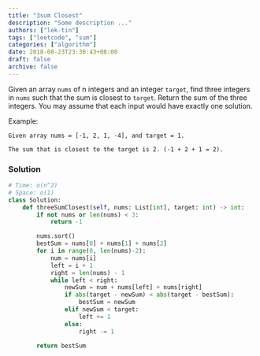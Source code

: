 ```yaml
---
title: "3sum Closest"
description: "Some description ..."
authors: ["lek-tin"]
tags: ["leetcode", "sum"]
categories: ["algorithm"]
date: 2018-08-23T23:30:43+08:00
draft: false
archive: false
---
```

Given an array `nums` of n integers and an integer `target`, find three integers in `nums` such that the sum is closest to `target`. Return the sum of the three integers. You may assume that each input would have exactly one solution.

Example:
```
Given array nums = [-1, 2, 1, -4], and target = 1.

The sum that is closest to the target is 2. (-1 + 2 + 1 = 2).
```
### Solution
```python
# Time: o(n^2)
# Space: o(1)
class Solution:
    def threeSumClosest(self, nums: List[int], target: int) -> int:
        if not nums or len(nums) < 3:
            return -1

        nums.sort()
        bestSum = nums[0] + nums[1] + nums[2]
        for i in range(0, len(nums)-2):
            num = nums[i]
            left = i + 1
            right = len(nums) - 1
            while left < right:
                newSum = num + nums[left] + nums[right]
                if abs(target - newSum) < abs(target - bestSum):
                    bestSum = newSum
                elif newSum < target:
                    left += 1
                else:
                    right -= 1

        return bestSum
```